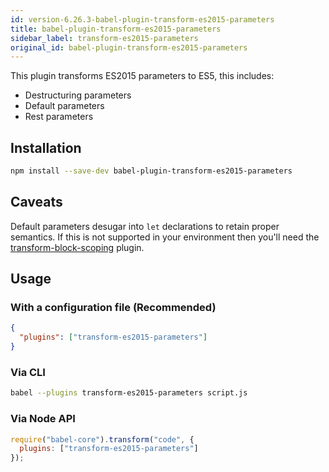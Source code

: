 ```yaml
---
id: version-6.26.3-babel-plugin-transform-es2015-parameters
title: babel-plugin-transform-es2015-parameters
sidebar_label: transform-es2015-parameters
original_id: babel-plugin-transform-es2015-parameters
---
```


This plugin transforms ES2015 parameters to ES5, this includes:

- Destructuring parameters
- Default parameters
- Rest parameters

## Installation

```sh
npm install --save-dev babel-plugin-transform-es2015-parameters
```

## Caveats

Default parameters desugar into `let` declarations to retain proper semantics. If this is
not supported in your environment then you'll need the
[transform-block-scoping](https://babeljs.io/docs/en/babel-plugin-transform-es2015-block-scoping) plugin.

## Usage

### With a configuration file (Recommended)

```json
{
  "plugins": ["transform-es2015-parameters"]
}
```

### Via CLI

```sh
babel --plugins transform-es2015-parameters script.js
```

### Via Node API

```javascript
require("babel-core").transform("code", {
  plugins: ["transform-es2015-parameters"]
});
```

